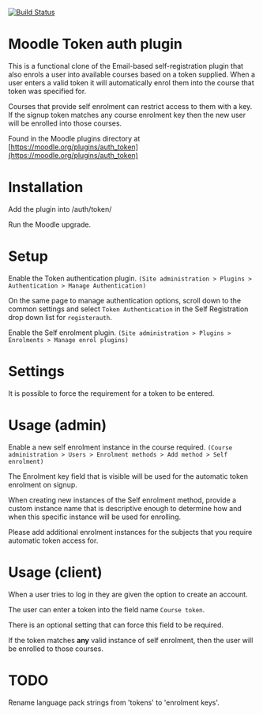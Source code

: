 [![Build Status](https://travis-ci.org/nhoobin/moodle-auth_token.svg?branch=master)](https://travis-ci.org/nhoobin/moodle-auth_token)

Moodle Token auth plugin
========================

This is a functional clone of the Email-based self-registration plugin that also enrols a user into available courses based on a token supplied. When a user enters a valid token it will automatically enrol them into the course that token was specified for.

Courses that provide self enrolment can restrict access to them with a key. If the signup token matches any course enrolment key then the new user will be enrolled into those courses. 

Found in the Moodle plugins directory at [https://moodle.org/plugins/auth_token](https://moodle.org/plugins/auth_token)

# Installation

Add the plugin into /auth/token/

Run the Moodle upgrade.

# Setup
Enable the Token authentication plugin. 
    `(Site administration > Plugins > Authentication > Manage Authentication)`

On the same page to manage authentication options, scroll down to the common settings and select `Token Authentication` in the Self Registration drop down list for `registerauth`.
    
Enable the Self enrolment plugin. 
    `(Site administration > Plugins > Enrolments > Manage enrol plugins)`
    
# Settings

It is possible to force the requirement for a token to be entered.

# Usage (admin)

Enable a new self enrolment instance in the course required. 
    `(Course administration > Users > Enrolment methods > Add method > Self enrolment)`

The Enrolment key field that is visible will be used for the automatic token enrolment on signup.

When creating new instances of the Self enrolment method, provide a custom instance name that is descriptive enough to determine how and when this specific instance will be used for enrolling.

Please add additional enrolment instances for the subjects that you require automatic token access for.

# Usage (client)

When a user tries to log in they are given the option to create an account.

The user can enter a token into the field name `Course token`. 

There is an optional setting that can force this field to be required.

If the token matches **any** valid instance of self enrolment, then the user will be enrolled to those courses.  

# TODO

Rename language pack strings from 'tokens' to 'enrolment keys'.
